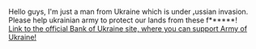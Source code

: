 Hello guys, I'm just a man from Ukraine which is under ᵣussian invasion. Please help ukrainian army to protect our lands from these f******!<br>
<a href="https://xxanqw.xyz/links/zsu">Link to the official Bank of Ukraine site, where you can support Army of Ukraine!</a>
<!---
travix10x/travix10x is a ✨ special ✨ repository because its `README.md` (this file) appears on your GitHub profile.
You can click the Preview link to take a look at your changes.
--->
